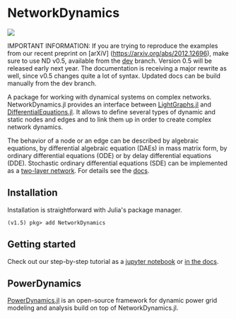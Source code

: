 # NetworkDynamics

[![](https://img.shields.io/badge/docs-stable-blue.svg)](https://fhell.github.io/NetworkDynamics.jl/dev)
<!-- [![](https://img.shields.io/badge/docs-stable-blue.svg)](https://fhell.github.io/NetworkDynamics.jl/stable) -->

IMPORTANT INFORMATION: If you are trying to reproduce the examples from our recent preprint on [arXiV] (https://arxiv.org/abs/2012.12696), make sure to use ND v0.5, available from the [dev](https://github.com/FHell/NetworkDynamics.jl/tree/dev-0.5) branch. Version 0.5 will be released early next year. The documentation is receiving a major rewrite as well, since v0.5 changes quite a lot of syntax. Updated docs can be build manually from the dev branch.

A package for working with dynamical systems on complex networks. NetworkDynamics.jl provides an interface between [LightGraphs.jl](https://github.com/JuliaGraphs/LightGraphs.jl) and [DifferentialEquations.jl](https://github.com/JuliaDiffEq/DifferentialEquations.jl). It allows to define several types of dynamic and static nodes and edges and to link them up in order to create complex network dynamics.

The behavior of a node or an edge can be described by algebraic equations, by differential algebraic equation (DAEs) in mass matrix form, by ordinary differential equations (ODE) or by delay differential equations (DDE). Stochastic ordinary differential equations (SDE) can be implemented as a [two-layer network](https://github.com/FHell/NetworkDynamics.jl/blob/master/examples/sde.jl). For details see the [docs](https://fhell.github.io/NetworkDynamics.jl/dev).

## Installation

Installation is straightforward with Julia's package manager.

```julia-repl
(v1.5) pkg> add NetworkDynamics
```

## Getting started

Check out our step-by-step tutorial as a [jupyter notebook](https://github.com/FHell/NetworkDynamics.jl/blob/master/examples/getting_started_with_network_dynamics.ipynb) or [in the docs](https://fhell.github.io/NetworkDynamics.jl/dev/getting_started_with_network_dynamics/).

## PowerDynamics

[PowerDynamics.jl](https://juliaenergy.github.io/PowerDynamics.jl/stable/) is an open-source framework for dynamic power grid modeling and analysis build on top of NetworkDynamics.jl.
